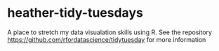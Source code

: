 # heather-tidy-tuesdays
A place to stretch my data visualation skills using R.
See the repository https://github.com/rfordatascience/tidytuesday for more information
